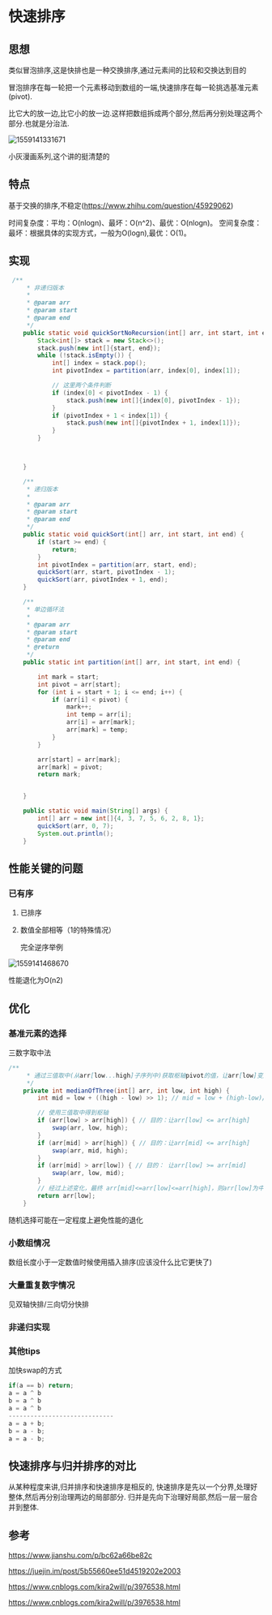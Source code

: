 # 快速排序

## 思想

类似冒泡排序,这是快排也是一种交换排序,通过元素间的比较和交换达到目的

冒泡排序在每一轮把一个元素移动到数组的一端,快速排序在每一轮挑选基准元素(pivot).

比它大的放一边,比它小的放一边.这样把数组拆成两个部分,然后再分别处理这两个部分.也就是分治法.

![1559141331671](快速排序/1559141331671.png)



小灰漫画系列,这个讲的挺清楚的

## 特点

基于交换的排序,不稳定(https://www.zhihu.com/question/45929062)

时间复杂度：平均：O(nlogn)、最坏：O(n^2)、最优：O(nlogn)。
空间复杂度：最坏：根据具体的实现方式，一般为O(logn),最优：O(1)。

## 实现

```java
 /**
     * 非递归版本
     *
     * @param arr
     * @param start
     * @param end
     */
    public static void quickSortNoRecursion(int[] arr, int start, int end) {
        Stack<int[]> stack = new Stack<>();
        stack.push(new int[]{start, end});
        while (!stack.isEmpty()) {
            int[] index = stack.pop();
            int pivotIndex = partition(arr, index[0], index[1]);

            // 这里两个条件判断
            if (index[0] < pivotIndex - 1) {
                stack.push(new int[]{index[0], pivotIndex - 1});
            }
            if (pivotIndex + 1 < index[1]) {
                stack.push(new int[]{pivotIndex + 1, index[1]});
            }
        }



    }

    /**
     * 递归版本
     *
     * @param arr
     * @param start
     * @param end
     */
    public static void quickSort(int[] arr, int start, int end) {
        if (start >= end) {
            return;
        }
        int pivotIndex = partition(arr, start, end);
        quickSort(arr, start, pivotIndex - 1);
        quickSort(arr, pivotIndex + 1, end);
    }

    /**
     * 单边循环法
     *
     * @param arr
     * @param start
     * @param end
     * @return
     */
    public static int partition(int[] arr, int start, int end) {

        int mark = start;
        int pivot = arr[start];
        for (int i = start + 1; i <= end; i++) {
            if (arr[i] < pivot) {
                mark++;
                int temp = arr[i];
                arr[i] = arr[mark];
                arr[mark] = temp;
            }
        }

        arr[start] = arr[mark];
        arr[mark] = pivot;
        return mark;


    }

    public static void main(String[] args) {
        int[] arr = new int[]{4, 3, 7, 5, 6, 2, 8, 1};
        quickSort(arr, 0, 7);
        System.out.println();
    }
```







## 性能关键的问题

### 已有序
1. 已排序

2. 数值全部相等（1的特殊情况）

   完全逆序举例

![1559141468670](快速排序/1559141468670.png)

性能退化为O(n2)

## 优化

### 基准元素的选择

三数字取中法

```java
/**
     * 通过三值取中(从arr[low...high]子序列中)获取枢轴pivot的值，让arr[low]变成中值;并返回计算的枢轴(pivot)
     */
    private int medianOfThree(int[] arr, int low, int high) {
        int mid = low + ((high - low) >> 1); // mid = low + (high-low)/2, 中间元素下标

        // 使用三值取中得到枢轴
        if (arr[low] > arr[high]) { // 目的：让arr[low] <= arr[high]
            swap(arr, low, high);
        }
        if (arr[mid] > arr[high]) { // 目的：让arr[mid] <= arr[high]
            swap(arr, mid, high);
        }
        if (arr[mid] > arr[low]) { // 目的： 让arr[low] >= arr[mid]
            swap(arr, low, mid);
        }
        // 经过上述变化，最终 arr[mid]<=arr[low]<=arr[high]，则arr[low]为中间值
        return arr[low];
    }
```



随机选择可能在一定程度上避免性能的退化



### 小数组情况

数组长度小于一定数值时候使用插入排序(应该没什么比它更快了)



### 大量重复数字情况

见双轴快排/三向切分快排



### 非递归实现



### 其他tips

加快swap的方式

```java
if(a == b) return;
a = a ^ b
b = a ^ b
a = a ^ b 
-----------------------------
a = a + b;
b = a - b;
a = a - b;

```




## 快速排序与归并排序的对比

从某种程度来讲,归并排序和快速排序是相反的,
快速排序是先以一个分界,处理好整体,然后再分别治理两边的局部部分.
归并是先向下治理好局部,然后一层一层合并到整体.





## 参考

https://www.jianshu.com/p/bc62a66be82c

https://juejin.im/post/5b55660ee51d4519202e2003

https://www.cnblogs.com/kira2will/p/3976538.html

https://www.cnblogs.com/kira2will/p/3976538.html